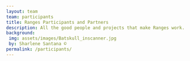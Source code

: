 ```yaml
---
layout: team
team: participants
title: Ranges Participants and Partners
description: All the good people and projects that make Ranges work.
background:
 img: assets/images/Batskull_inscanner.jpg
 by: Sharlene Santana ©
permalink: /participants/
---
```

